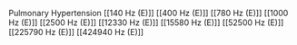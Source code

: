 Pulmonary Hypertension
[[140 Hz (E)]]
[[400 Hz (E)]]
[[780 Hz (E)]]
[[1000 Hz (E)]]
[[2500 Hz (E)]]
[[12330 Hz (E)]]
[[15580 Hz (E)]]
[[52500 Hz (E)]]
[[225790 Hz (E)]]
[[424940 Hz (E)]]